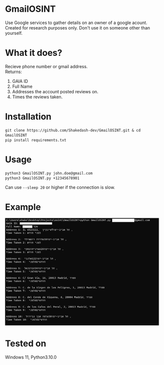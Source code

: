 # GmailOSINT
Use Google services to gather details on an owner of a google acount.<br>
Created for research purposes only. Don't use it on someone other than yourself.

# What it does?
Recieve phone number or gmail address.<br>
Returns:
  1. GAIA ID
  2. Full Name
  3. Addresses the account posted reviews on.
  4. Times the reviews taken.
  
# Installation
```
git clone https://github.com/Shakedash-dev/GmailOSINT.git & cd GmailOSINT
pip install requirements.txt
```
# Usage
```
python3 GmailOSINT.py john.doe@gmail.com
python3 GmailOSINT.py +12345678901
```
Can use `--sleep 20` or higher if the connection is slow.

# Example
![GmailOSINT POC](https://github.com/Shakedash-dev/GmailOSINT/blob/main/Example.png)


# Tested on
Windows 11, Python3.10.0
